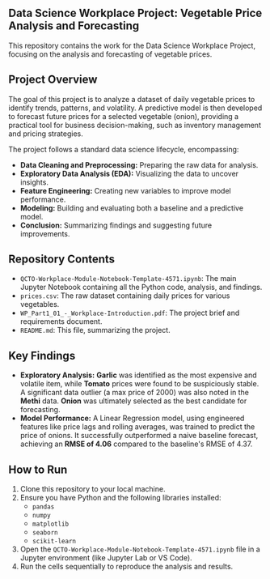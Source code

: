## Data Science Workplace Project: Vegetable Price Analysis and Forecasting

This repository contains the work for the Data Science Workplace Project, focusing on the analysis and forecasting of vegetable prices.

## Project Overview

The goal of this project is to analyze a dataset of daily vegetable prices to identify trends, patterns, and volatility. A predictive model is then developed to forecast future prices for a selected vegetable (onion), providing a practical tool for business decision-making, such as inventory management and pricing strategies.

The project follows a standard data science lifecycle, encompassing:

* **Data Cleaning and Preprocessing:** Preparing the raw data for analysis.
* **Exploratory Data Analysis (EDA):** Visualizing the data to uncover insights.
* **Feature Engineering:** Creating new variables to improve model performance.
* **Modeling:** Building and evaluating both a baseline and a predictive model.
* **Conclusion:** Summarizing findings and suggesting future improvements.

## Repository Contents

* `QCTO-Workplace-Module-Notebook-Template-4571.ipynb`: The main Jupyter Notebook containing all the Python code, analysis, and findings.
* `prices.csv`: The raw dataset containing daily prices for various vegetables.
* `WP_Part1_01_-_Workplace-Introduction.pdf`: The project brief and requirements document.
* `README.md`: This file, summarizing the project.

## Key Findings

* **Exploratory Analysis:** **Garlic** was identified as the most expensive and volatile item, while **Tomato** prices were found to be suspiciously stable. A significant data outlier (a max price of 2000) was also noted in the **Methi** data. **Onion** was ultimately selected as the best candidate for forecasting.
* **Model Performance:** A Linear Regression model, using engineered features like price lags and rolling averages, was trained to predict the price of onions. It successfully outperformed a naive baseline forecast, achieving an **RMSE of 4.06** compared to the baseline's RMSE of 4.37.

## How to Run

1.  Clone this repository to your local machine.
2.  Ensure you have Python and the following libraries installed:
    * `pandas`
    * `numpy`
    * `matplotlib`
    * `seaborn`
    * `scikit-learn`
3.  Open the `QCTO-Workplace-Module-Notebook-Template-4571.ipynb` file in a Jupyter environment (like Jupyter Lab or VS Code).
4.  Run the cells sequentially to reproduce the analysis and results.